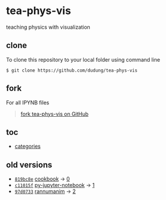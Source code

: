 # tea-phys-vis
teaching physics with visualization


## clone
To clone this repository to your local folder using command line

```
$ git clone https://github.com/dudung/tea-phys-vis
```


## fork
For all IPYNB files
  
> [fork tea-phys-vis on GitHub](https://github.com/dudung/tea-phys-vis/fork)


## toc
+ [categories](src/README.md)


## old versions
+ [`819bc8e`](https://github.com/dudung/cookbook/tree/de7704c72cd1faa7ba8a477b118c4c4cc6a8097d/notebook) [cookbook](https://github.com/dudung/cookbook) &rightarrow; [0](src/0/README.md)
+ [`c11015f`](https://github.com/dudung/tea-phys-vis/tree/c11015f20e164305efff90148f61dd5d2ab3ec21) [py-jupyter-notebook](py-jupyter-notebook/README.md) &rightarrow; [1](src/0/README.md)
+ [`97d0733`](https://github.com/dudung/rannumanim/tree/97d0733f15ba2e4fad7b7c1ac2b45525fd64cdae) [rannumanim](https://github.com/dudung/rannumanim) &rightarrow; [2](src/0/README.md)

